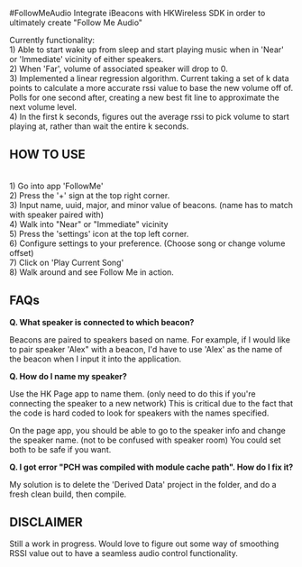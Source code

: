 #FollowMeAudio
Integrate iBeacons with HKWireless SDK in order to ultimately create "Follow Me Audio"

Currently functionality: 
<br> 1) Able to start wake up from sleep and start playing music when in 'Near' or 'Immediate' vicinity of either speakers. 
<br> 2) When 'Far', volume of associated speaker will drop to 0. 
<br> 3) Implemented a linear regression algorithm. Current taking a set of k data points to calculate a more accurate rssi value to base the new volume off of. Polls for one second after, creating a new best fit line to approximate the next volume level. 
<br> 4) In the first k seconds, figures out the average rssi to pick volume to start playing at, rather than wait the entire k seconds.


HOW TO USE
----------

<br> 1) Go into app 'FollowMe'
<br> 2) Press the '+' sign at the top right corner. 
<br> 3) Input name, uuid, major, and minor value of beacons. (name has to match with speaker paired with)
<br> 4) Walk into "Near" or "Immediate" vicinity 
<br> 5) Press the 'settings' icon at the top left corner.
<br> 6) Configure settings to your preference. (Choose song or change volume offset)
<br> 7) Click on 'Play Current Song'
<br> 8) Walk around and see Follow Me in action. 

FAQs
----

<b> Q. What speaker is connected to which beacon? </b>

Beacons are paired to speakers based on name. For example, if I would like to pair speaker 'Alex" with a beacon, I'd have to use 'Alex' as the name of the beacon when I input it into the application. 

<b> Q. How do I name my speaker? </b>

Use the HK Page app to name them. (only need to do this if you're connecting the speaker to a new network) This is critical due to the fact that the code is hard coded to look for speakers with the names specified.

On the page app, you should be able to go to the speaker info and change the speaker name. (not to be confused with speaker room) You could set both to be safe if you want.

<b> Q. I got error "PCH was compiled with module cache path". How do I fix it? </b>

My solution is to delete the 'Derived Data' project in the folder, and do a fresh clean build, then compile.

DISCLAIMER
---------

Still a work in progress. Would love to figure out some way of smoothing RSSI value out to have a seamless audio control functionality. 
